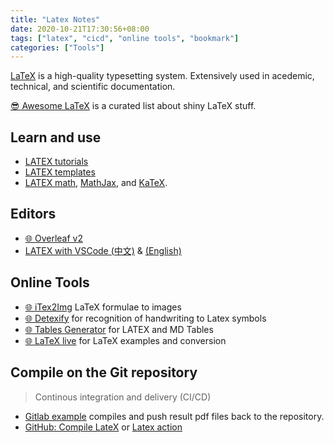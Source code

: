 ```yaml
---
title: "Latex Notes"
date: 2020-10-21T17:30:56+08:00
tags: ["latex", "cicd", "online tools", "bookmark"]
categories: ["Tools"]
---
```


[LaTeX](https://www.latex-project.org/) is a high-quality typesetting system. Extensively used in acedemic, technical, and scientific documentation.

[😎 Awesome LaTeX](https://github.com/egeerardyn/awesome-LaTeX) is a curated list about shiny LaTeX stuff.

<!--more-->

## Learn and use
- [LATEX tutorials](https://www.latex-tutorial.com/)
- [LATEX templates](http://www.latextemplates.com/)
- [LATEX math](https://en.wikibooks.org/wiki/LaTeX/Mathematics), [MathJax](https://www.mathjax.org/), and  [KaTeX](https://katex.org).

## Editors
- [🌐 Overleaf v2](https://v2.overleaf.com)
- [LATEX with VSCode (中文)](https://zhuanlan.zhihu.com/p/38178015) & [(English)](https://medium.com/@rcpassos/writing-latex-documents-in-visual-studio-code-with-latex-workshop-d9af6a6b2815)

## Online Tools
- [🌐 iTex2Img](http://www.sciweavers.org/free-online-latex-equation-editor) LaTeX formulae to images
- [🌐 Detexify](http://detexify.kirelabs.org/classify.html) for recognition of handwriting to Latex symbols
- [🌐 Tables Generator](https://www.tablesgenerator.com/) for LATEX and MD Tables
- [🌐 LaTeX live](https://www.latexlive.com/) for LaTeX examples and conversion

## Compile on the Git repository

> Continous integration and delivery (CI/CD)

- [Gitlab example](https://gitlab.com/jasonrwang/dissertation-tudelft-latex) compiles and push result pdf files back to the repository.
- [GitHub: Compile LateX](https://github.com/marketplace/actions/compile-latex) or [Latex action](https://github.com/xu-cheng/latex-action)
